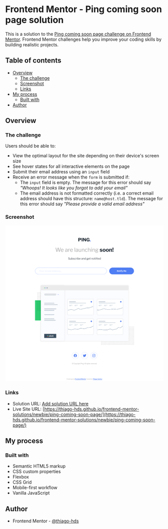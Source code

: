 # Frontend Mentor - Ping coming soon page solution

This is a solution to the [Ping coming soon page challenge on Frontend Mentor](https://www.frontendmentor.io/challenges/ping-single-column-coming-soon-page-5cadd051fec04111f7b848da). Frontend Mentor challenges help you improve your coding skills by building realistic projects.

## Table of contents

-   [Overview](#overview)
    -   [The challenge](#the-challenge)
    -   [Screenshot](#screenshot)
    -   [Links](#links)
-   [My process](#my-process)
    -   [Built with](#built-with)
-   [Author](#author)

## Overview

### The challenge

Users should be able to:

-   View the optimal layout for the site depending on their device's screen size
-   See hover states for all interactive elements on the page
-   Submit their email address using an `input` field
-   Receive an error message when the `form` is submitted if:
    -   The `input` field is empty. The message for this error should say _"Whoops! It looks like you forgot to add your email"_
    -   The email address is not formatted correctly (i.e. a correct email address should have this structure: `name@host.tld`). The message for this error should say _"Please provide a valid email address"_

### Screenshot

![](./screenshots/screenshot.png)

### Links

-   Solution URL: [Add solution URL here](https://your-solution-url.com)
-   Live Site URL: [https://thiago-hds.github.io/frontend-mentor-solutions/newbie/ping-coming-soon-page/](https://thiago-hds.github.io/frontend-mentor-solutions/newbie/ping-coming-soon-page/)

## My process

### Built with

-   Semantic HTML5 markup
-   CSS custom properties
-   Flexbox
-   CSS Grid
-   Mobile-first workflow
-   Vanilla JavaScript

## Author

-   Frontend Mentor - [@thiago-hds](https://www.frontendmentor.io/profile/thiago-hds)
